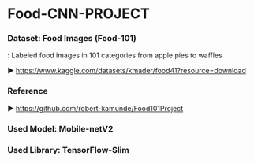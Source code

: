 # Food-CNN-PROJECT

### Dataset: Food Images (Food-101)
: Labeled food images in 101 categories from apple pies to waffles

▶ https://www.kaggle.com/datasets/kmader/food41?resource=download

### Reference

▶ https://github.com/robert-kamunde/Food101Project

### Used Model: Mobile-netV2
### Used Library: TensorFlow-Slim
